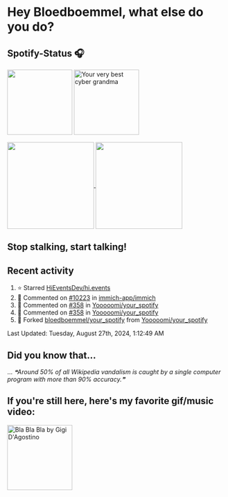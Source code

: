 # Hey Bloedboemmel, what else do you do? 
## Spotify-Status 🎧
<p float="left" >
  <img src="https://novatorem-amber-nine.vercel.app/api/spotify" height="150px"/>
  <img alt="Your very best cyber grandma" src="https://thekenyonthrill.files.wordpress.com/2013/10/44-grandma-computer-e1381195849436.jpg" height="150px"/>
</p>

<a href="https://github.com/bloedboemmel">
  <img align="center" src="https://letstrys-bloedboemmel.vercel.app/api/?username=bloedboemmel&show_icons=true&theme=radical" height="200"/>
  
</a>

<a href="https://github.com/bloedboemmel">
  <img align="center" src="https://letstrys-bloedboemmel.vercel.app/api/top-langs/?username=bloedboemmel&theme=radical"  height="200"/>
</a>


## Stop stalking, start talking!
## Recent activity
<!--RECENT_ACTIVITY:start-->
1. ⭐ Starred [HiEventsDev/hi.events](https://github.com/HiEventsDev/hi.events)
2. 💬 Commented on [#10223](https://github.com/immich-app/immich/issues/10223#issuecomment-2163523796) in [immich-app/immich](https://github.com/immich-app/immich)
3. 💬 Commented on [#358](https://github.com/Yooooomi/your_spotify/issues/358#issuecomment-1993882684) in [Yooooomi/your_spotify](https://github.com/Yooooomi/your_spotify)
4. 💬 Commented on [#358](https://github.com/Yooooomi/your_spotify/issues/358#issuecomment-1993875682) in [Yooooomi/your_spotify](https://github.com/Yooooomi/your_spotify)
5. 🔱 Forked [bloedboemmel/your_spotify](https://github.com/bloedboemmel/your_spotify) from [Yooooomi/your_spotify](https://github.com/Yooooomi/your_spotify)
<!--RECENT_ACTIVITY:end-->

<!--RECENT_ACTIVITY:last_update-->
Last Updated: Tuesday, August 27th, 2024, 1:12:49 AM
<!--RECENT_ACTIVITY:last_update_end-->


## Did you know that...
... <!--STARTS_HERE_QUOTE_README-->
<i>❝Around 50% of all Wikipedia vandalism is caught by a single computer program with more than 90% accuracy.❞</i>
<!--ENDS_HERE_QUOTE_README-->


## If you're still here, here's my favorite gif/music video:

<a href="https://www.youtube.com/watch?v=Hrph2EW9VjY">
  <img alt="Bla Bla Bla by Gigi D'Agostino" src="../img/BlaBlaBla.gif" height="150px"/>
</a>

